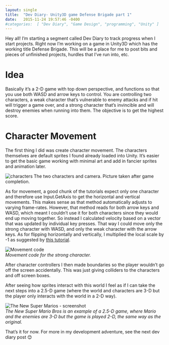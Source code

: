 ```yaml
---
layout: single
title:  "Dev Diary- Unity3D game Defense Brigade part 1"
date:   2015-11-24 19:57:46 -0400
#categories:  [ "Dev Diary", "Game Design", "programming", "Unity" ]
---
```


Hey all! I’m starting a segment called Dev Diary to track progress when I start projects. Right now I’m working on a game in Unity3D which has the working title Defense Brigade.  This will be a place for me to post bits and pieces of unfinished projects, hurdles that I’ve run into, etc.

# Idea
Basically it’s a 2-D game with top down perspective, and functions so that you use both WASD and arrow keys to control. You are controlling two characters, a weak character that’s vulnerable to enemy attacks and if hit will trigger a game over, and a strong character that’s invincible and will destroy enemies when running into them. The objective is to get the highest score.

# Character Movement
The first thing I did was create character movement. The characters themselves are default sprites I found already loaded into Unity. It’s easier to get the basic game working with minimal art and add in fancier sprites and animation later.

![characters](http://i0.wp.com/adinashanholtz.com/wp-content/uploads/2015/11/characters.png)
The two characters and camera. Picture taken after game completion.

As for movement, a good chunk of the tutorials expect only one character and therefore use Input.GetAxis to get the horizontal and vertical movements. This makes sense as that method automatically adjusts to varying frame-rates. However, that method reads for both arrow keys and WASD, which meant I couldn’t use it for both characters since they would end up moving together. So instead I calculated velocity based on a vector that was updated by individual key presses. That way I could move only the strong character with WASD, and only the weak character with the arrow keys.  As for flipping horizontally and vertically, I multiplied the local scale by -1 as suggested by [this tutorial](https://unity3d.com/learn/tutorials/modules/beginner/2d/2d-overview?playlist=17093).

![Movement code](https://web.archive.org/web/20161227020543/http://i0.wp.com/adinashanholtz.com/wp-content/uploads/2015/11/characters.png)
<em style="display: block">Movement code for the strong character.</em>

After character controllers I then made boundaries so the player wouldn’t go off the screen accidentally. This was just giving colliders to the characters and off screen boxes.

After seeing how sprites interact with this world I feel as if I can take the next steps into a 2.5-D game (where the world and characters are 3-D but the player only interacts with the world in a 2-D way).

![The New Super Marios - screenshot](http://i1.wp.com/www.pressthebuttons.com/images/nsmbwhd06.jpg)
<em style="display: block">The New Super Mario Bros is an example of a 2.5-D game, where Mario and the enemies are 3-D but the game is played 2-D, the same way as the original.</em>

That’s it for now. For more in my development adventure, see the next dev diary post 😊

